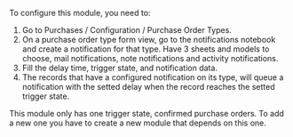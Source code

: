 To configure this module, you need to:

1. Go to Purchases / Configuration / Purchase Order Types.
2. On a purchase order type form view, go to the notifications notebook and create a notification for that type. Have 3 sheets and models to choose, mail notifications, note notifications and activity notifications.
3. Fill the delay time, trigger state, and notification data.
4. The records that have a configured notification on its type, will queue a notification with the setted delay when the record reaches the setted trigger state.
 
This module only has one trigger state, confirmed purchase orders. To add a new one you have to create a new module that depends on this one.
